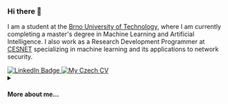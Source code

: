 ### Hi there 👋

I am a student at the [Brno University of Technology](https://www.fit.vut.cz/.cs), where I am currently completing a master's degree in Machine Learning and Artificial Intelligence. I also work as a Research Development Programmer at [CESNET](https://www.cesnet.cz) specializing in machine learning and its applications to network security.

<div id="badges">
  <a href="https://www.linkedin.com/in/lukashejcman/">
    <img src="https://img.shields.io/badge/LinkedIn-blue?style=for-the-badge&logo=linkedin&logoColor=white" alt="LinkedIn Badge"/>
  </a>
  <a href="https://github.com/hejcman/hejcman/blob/main/hejcman_cz.pdf">
    <img src="https://img.shields.io/badge/My Czech CV-blue?style=for-the-badge&logo=adobeacrobatreader&logoColor=white" alt="My Czech CV"/>
  </a>
</div>

<details>
<summary><h4>More about me...</h4></summary>

### My Bachelor'r thesis 📘

[Fingerprinting and Identification of TLS Connections](https://www.fit.vut.cz/study/thesis/23922/.en)

</details>

<!--
**hejcman/hejcman** is a ✨ _special_ ✨ repository because its `README.md` (this file) appears on your GitHub profile.

Here are some ideas to get you started:

- 🔭 I’m currently working on ...
- 🌱 I’m currently learning ...
- 👯 I’m looking to collaborate on ...
- 🤔 I’m looking for help with ...
- 💬 Ask me about ...
- 📫 How to reach me
- 😄 Pronouns: ...
- ⚡ Fun fact: ...
-->
